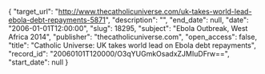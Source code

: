{
  "target_url": "http://www.thecatholicuniverse.com/uk-takes-world-lead-ebola-debt-repayments-5871", 
  "description": "", 
  "end_date": null, 
  "date": "2006-01-01T12:00:00", 
  "slug": 18295, 
  "subject": "Ebola Outbreak, West Africa 2014", 
  "publisher": "thecatholicuniverse.com", 
  "open_access": false, 
  "title": "Catholic Universe: UK takes world lead on Ebola debt repayments", 
  "record_id": "20060101T120000/O3qYUGmkOsadxZJMIuDFrw==", 
  "start_date": null
}

